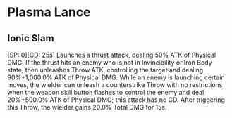 # Plasma Lance

## Ionic Slam

[SP: 0][CD: 25s] Launches a thrust attack, dealing 50% ATK of Physical DMG. If the thrust hits an enemy who is not in Invincibility or Iron Body state, then unleashes Throw ATK, controlling the target and dealing 90%+1,000.0% ATK of Physical DMG. While an enemy is launching certain moves, the wielder can unleash a counterstrike Throw with no restrictions when the weapon skill button flashes to control the enemy and deal 20%+500.0% ATK of Physical DMG; this attack has no CD. After triggering this Throw, the wielder gains 20.0% Total DMG for 15s.